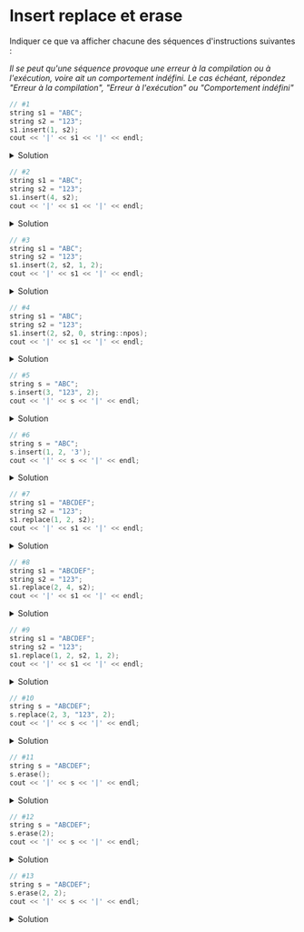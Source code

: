 # Insert replace et erase

Indiquer ce que va afficher chacune des séquences d'instructions suivantes : 

_Il se peut qu'une séquence provoque une erreur à la compilation ou à l'exécution, voire ait un comportement indéfini. Le cas échéant, répondez "Erreur à la compilation", "Erreur à l'exécution" ou "Comportement indéfini"_


~~~cpp
// #1
string s1 = "ABC";
string s2 = "123";
s1.insert(1, s2); 
cout << '|' << s1 << '|' << endl;
~~~

<details>
<summary>Solution</summary>

|A123BC|
</details>

	
~~~cpp
// #2
string s1 = "ABC";
string s2 = "123";
s1.insert(4, s2); 
cout << '|' << s1 << '|' << endl;
~~~

<details>
<summary>Solution</summary>

Erreur à l'exécution (NB s1.insert(3, s2) serait OK)

</details>


~~~cpp
// #3
string s1 = "ABC";
string s2 = "123";
s1.insert(2, s2, 1, 2); 
cout << '|' << s1 << '|' << endl;
~~~

<details>
<summary>Solution</summary>

|AB23C|
</details>


~~~cpp
// #4
string s1 = "ABC";
string s2 = "123";
s1.insert(2, s2, 0, string::npos); 
cout << '|' << s1 << '|' << endl;
~~~

<details>
<summary>Solution</summary>
|AB123C|

</details>


~~~cpp
// #5
string s = "ABC";
s.insert(3, "123", 2); 
cout << '|' << s << '|' << endl;
~~~

<details>
<summary>Solution</summary>
|ABC12|

</details>


~~~cpp
// #6
string s = "ABC";
s.insert(1, 2, '3'); 
cout << '|' << s << '|' << endl;
~~~

<details>
<summary>Solution</summary>
|A33BC|

</details>

~~~cpp
// #7
string s1 = "ABCDEF";
string s2 = "123";
s1.replace(1, 2, s2); 
cout << '|' << s1 << '|' << endl;
~~~

<details>
<summary>Solution</summary>
|A123DEF|

</details>


~~~cpp
// #8
string s1 = "ABCDEF";
string s2 = "123";
s1.replace(2, 4, s2); 
cout << '|' << s1 << '|' << endl;
~~~ 

<details>
<summary>Solution</summary>
|AB123|

</details>

~~~cpp
// #9
string s1 = "ABCDEF";
string s2 = "123";
s1.replace(1, 2, s2, 1, 2); 
cout << '|' << s1 << '|' << endl;
~~~

<details>
<summary>Solution</summary>
|A23DEF|

</details>

	
~~~cpp
// #10
string s = "ABCDEF";
s.replace(2, 3, "123", 2); 
cout << '|' << s << '|' << endl;
~~~

<details>
<summary>Solution</summary>
|AB12F|

</details>


~~~cpp
// #11
string s = "ABCDEF";
s.erase(); 
cout << '|' << s << '|' << endl;
~~~

<details>
<summary>Solution</summary>
||

</details>

	
~~~cpp
// #12
string s = "ABCDEF";
s.erase(2); 
cout << '|' << s << '|' << endl;
~~~

<details>
<summary>Solution</summary>

|AB|
</details>


~~~cpp
// #13
string s = "ABCDEF";
s.erase(2, 2); 
cout << '|' << s << '|' << endl;
~~~

<details>
<summary>Solution</summary>
|ABEF|

</details>


